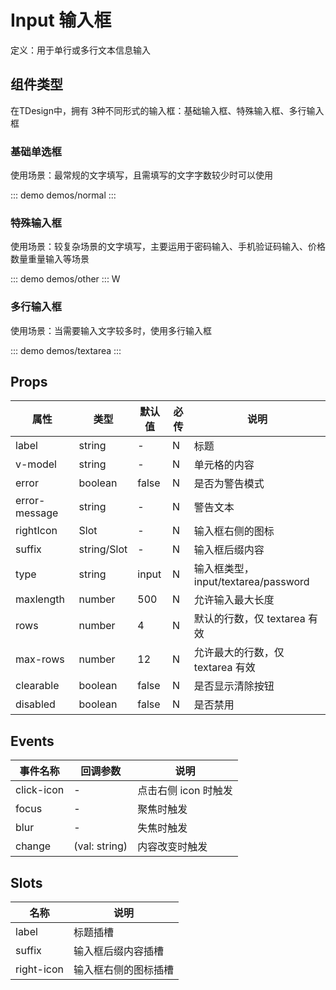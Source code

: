 # Input 输入框

定义：用于单行或多行文本信息输入

## 组件类型

在TDesign中，拥有 3种不同形式的输入框：基础输入框、特殊输入框、多行输入框

### 基础单选框

使用场景：最常规的文字填写，且需填写的文字字数较少时可以使用

::: demo demos/normal
:::

### 特殊输入框

使用场景：较复杂场景的文字填写，主要运用于密码输入、手机验证码输入、价格数量重量输入等场景

::: demo demos/other
:::
W

### 多行输入框

使用场景：当需要输入文字较多时，使用多行输入框

::: demo demos/textarea
:::

## Props

| 属性          | 类型        | 默认值 | 必传 | 说明                                |
| ------------- | ----------- | ------ | ---- | ----------------------------------- |
| label         | string      | -      | N    | 标题                                |
| v-model       | string      | -      | N    | 单元格的内容                        |
| error         | boolean     | false  | N    | 是否为警告模式                      |
| error-message | string      | -      | N    | 警告文本                            |
| rightIcon     | Slot        | -      | N    | 输入框右侧的图标                    |
| suffix        | string/Slot | -      | N    | 输入框后缀内容                      |
| type          | string      | input  | N    | 输入框类型，input/textarea/password |
| maxlength     | number      | 500    | N    | 允许输入最大长度                    |
| rows          | number      | 4      | N    | 默认的行数，仅 textarea 有效        |
| max-rows      | number      | 12     | N    | 允许最大的行数，仅 textarea 有效    |
| clearable     | boolean     | false  | N    | 是否显示清除按钮                    |
| disabled      | boolean     | false  | N    | 是否禁用                            |

## Events

| 事件名称   | 回调参数      | 说明                 |
| ---------- | ------------- | -------------------- |
| click-icon | -             | 点击右侧 icon 时触发 |
| focus      | -             | 聚焦时触发           |
| blur       | -             | 失焦时触发           |
| change     | (val: string) | 内容改变时触发       |

## Slots

| 名称       | 说明                 |
| ---------- | -------------------- |
| label      | 标题插槽             |
| suffix     | 输入框后缀内容插槽   |
| right-icon | 输入框右侧的图标插槽 |
